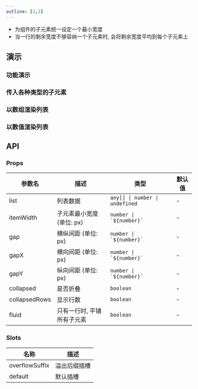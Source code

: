 ```yaml
---
outline: [2,3]
---
```


- 为组件的子元素统一设定一个最小宽度
- 当一行的剩余宽度不够容纳一个子元素时, 会将剩余宽度平均到每个子元素上

## 演示

### 功能演示

### 传入各种类型的子元素

### 以数组渲染列表

### 以数值渲染列表

## API

### Props

| 参数名 | 描述 | 类型 | 默认值 |
| --- | --- | --- | --- |
| list | 列表数据 | `any[] \| number \| undefined` | - |
| itemWidth | 子元素最小宽度 (单位: px) | ``` number \| `${number}` ``` | - |
| gap | 横纵间距 (单位: px) | ``` number \| `${number}` ``` | - |
| gapX | 横向间距 (单位: px) | ``` number \| `${number}` ``` | - |
| gapY | 纵向间距 (单位: px) | ``` number \| `${number}` ``` | - |
| collapsed | 是否折叠 | `boolean` | - |
| collapsedRows | 显示行数 | `boolean` | - |
| fluid | 只有一行时, 平铺所有子元素 | `boolean` | - |

### Slots

| 名称 | 描述 |
| --- | --- |
| overflowSuffix | 溢出后缀插槽 |
| default | 默认插槽 |
